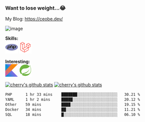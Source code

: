 ### Want to lose weight...😂

My Blog: https://ceobe.dev/

![image](https://github.com/cr-lgl/cr-lgl/blob/master/image.jpeg?raw=true)

**Skills:**  
<img height="40" src="https://raw.githubusercontent.com/github/explore/80688e429a7d4ef2fca1e82350fe8e3517d3494d/topics/php/php.png">
<img height="40" src="https://raw.githubusercontent.com/github/explore/5c058a388828bb5fde0bcafd4bc867b5bb3f26f3/topics/laravel/laravel.png">

**Interesting:**  
<img height="40" src="https://raw.githubusercontent.com/github/explore/80688e429a7d4ef2fca1e82350fe8e3517d3494d/topics/kotlin/kotlin.png">
<img height="40" src="https://raw.githubusercontent.com/github/explore/80688e429a7d4ef2fca1e82350fe8e3517d3494d/topics/spring-boot/spring-boot.png">

[![cherry's github stats](https://github-readme-stats.vercel.app/api?username=cr-lgl)](https://github.com/anuraghazra/github-readme-stats)
[![cherry's github stats](https://github-readme-stats.vercel.app/api/top-langs/?username=cr-lgl&layout=compact)](https://github.com/anuraghazra/github-readme-stats)

<!--START_SECTION:waka-->
```text
PHP      1 hr 33 mins    ███████░░░░░░░░░░░░░░░░░░   30.21 % 
YAML     1 hr 2 mins     █████░░░░░░░░░░░░░░░░░░░░   20.12 % 
Other    59 mins         ████░░░░░░░░░░░░░░░░░░░░░   19.15 % 
Docker   34 mins         ██░░░░░░░░░░░░░░░░░░░░░░░   11.21 % 
SQL      18 mins         █░░░░░░░░░░░░░░░░░░░░░░░░   06.10 %
```
<!--END_SECTION:waka-->
